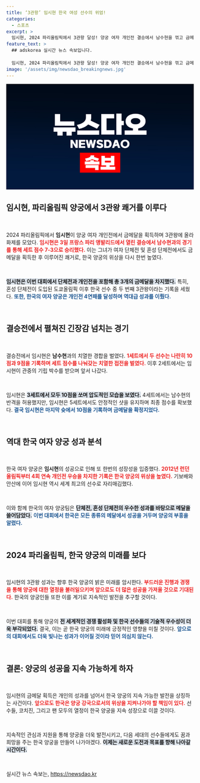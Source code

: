```yaml
---
title: ‘3관왕’ 임시현 한국 여성 선수의 위엄!
categories:
  - 스포츠
excerpt: >
  임시현, 2024 파리올림픽에서 3관왕 달성! 양궁 여자 개인전 결승에서 남수현을 꺾고 금메달 추가, 한국 여자 양궁의 전통을 이어갔다. 한국은 이번 대회에서 양궁 금메달을 4개 확보하며 역대 최고 성적을 기록 중이다.
feature_text: >
  ## adskorea 실시간 뉴스 속보입니다.

  임시현, 2024 파리올림픽에서 3관왕 달성! 양궁 여자 개인전 결승에서 남수현을 꺾고 금메달 추가, 한국 여자 양궁의 전통을 이어갔다. 한국은 이번 대회에서 양궁 금메달을 4개 확보하며 역대 최고 성적을 기록 중이다.
image: '/assets/img/newsdao_breakingnews.jpg'
---
```


<p><img src="/assets/img/newsdao_breakingnews.jpg" alt="adskorea 속보" /></p>

<h2 data-ke-size="size26">임시현, 파리올림픽 양궁에서 3관왕 쾌거를 이루다</h2>

<p data-ke-size="size16">&nbsp;</p>

<p>2024 파리올림픽에서 <b>임시현</b>이 양궁 여자 개인전에서 금메달을 획득하며 3관왕에 올라 화제를 모았다. <b><span style="color: #ee2323;">임시현은 3일 프랑스 파리 앵발리드에서 열린 결승에서 남수현과의 경기를 통해 세트 점수 7-3으로 승리했다.</span></b> 이는 그녀가 여자 단체전 및 혼성 단체전에서도 금메달을 획득한 후 이루어진 쾌거로, 한국 양궁의 위상을 다시 한번 높였다. </p>

<p data-ke-size="size16">&nbsp;</p>

<p><b><span style="background-color: #21538527;">임시현은 이번 대회에서 단체전과 개인전을 포함해 총 3개의 금메달을 차지했다.</span></b> 특히, 혼성 단체전이 도입된 도쿄올림픽 이후 한국 선수 중 두 번째 3관왕이라는 기록을 세웠다. <b><span style="color: #1a5490;">또한, 한국의 여자 양궁은 개인전 4연패를 달성하며 역대급 성과를 이뤘다.</span></b> </p>

<p data-ke-size="size16">&nbsp;</p>

<h2 data-ke-size="size26">결승전에서 펼쳐진 긴장감 넘치는 경기</h2>

<p data-ke-size="size16">&nbsp;</p>

<p>결승전에서 임시현은 <b>남수현</b>과의 치열한 경합을 벌였다. <b><span style="color: #ee2323;">1세트에서 두 선수는 나란히 10점과 9점을 기록하며 세트 점수를 나눠갖는 치열한 접전을 벌였다.</span></b> 이후 2세트에서는 임시현이 관중의 기립 박수를 받으며 앞서 나갔다. </p>

<p data-ke-size="size16">&nbsp;</p>

<p>임시현은 <b><span style="background-color: #21538527;">3세트에서 모두 10점을 쏘며 압도적인 모습을 보였다.</span></b> 4세트에서는 남수현의 반격을 허용했지만, 임시현은 5세트에서도 안정적인 샷을 유지하며 최종 점수를 확보했다. <b><span style="color: #1a5490;">결국 임시현은 마지막 슛에서 10점을 기록하며 금메달을 확정지었다.</span></b></p>

<p data-ke-size="size16">&nbsp;</p>

<h2 data-ke-size="size26">역대 한국 여자 양궁 성과 분석</h2>

<p data-ke-size="size16">&nbsp;</p>

<p>한국 여자 양궁은 <b>임시현</b>의 성공으로 인해 또 한번의 성장성을 입증했다. <b><span style="color: #ee2323;">2012년 런던올림픽부터 4회 연속 개인전 우승을 차지한 기록은 한국 양궁의 위상을 높였다.</span></b> 기보배와 안산에 이어 임시현 역시 세계 최고의 선수로 자리매김했다. </p>

<p data-ke-size="size16">&nbsp;</p>

<p>이와 함께 한국의 여자 양궁팀은 <b><span style="background-color: #21538527;">단체전, 혼성 단체전의 우수한 성과를 바탕으로 메달을 쓸어담았다.</span></b> <b><span style="color: #1a5490;">이번 대회에서 한국은 모든 종류의 메달에서 성공을 거두며 양궁의 부흥을 알렸다.</span></b></p>

<p data-ke-size="size16">&nbsp;</p>

<h2 data-ke-size="size26">2024 파리올림픽, 한국 양궁의 미래를 보다</h2>

<p data-ke-size="size16">&nbsp;</p>

<p>임시현의 3관왕 성과는 향후 한국 양궁의 밝은 미래를 암시한다. <b><span style="color: #ee2323;">부드러운 진행과 경쟁을 통해 양궁에 대한 열정을 불러일으키며 앞으로도 더 많은 성공을 가져올 것으로 기대된다.</span></b> 한국의 양궁인들 또한 이를 계기로 지속적인 발전을 추구할 것이다. </p>

<p data-ke-size="size16">&nbsp;</p>

<p>이번 대회를 통해 양궁의 <b><span style="background-color: #21538527;">전 세계적인 경쟁 활성화 및 한국 선수들의 기술적 우수성이 더욱 부각되었다.</span></b> 결국, 이는 곧 한국 양궁의 미래에 긍정적인 영향을 미칠 것이다. <b><span style="color: #1a5490;">앞으로의 대회에서도 더욱 빛나는 성과가 이어질 것이라 믿어 의심치 않는다.</span></b></p>

<p data-ke-size="size16">&nbsp;</p>

<h2 data-ke-size="size26">결론: 양궁의 성공을 지속 가능하게 하자</h2>

<p data-ke-size="size16">&nbsp;</p>

<p>임시현의 금메달 획득은 개인의 성과를 넘어서 한국 양궁의 지속 가능한 발전을 상징하는 사건이다. <b><span style="color: #ee2323;">앞으로도 한국은 양궁 강국으로서의 위상을 지켜나가야 할 책임이 있다.</span></b> 선수들, 코치진, 그리고 팬 모두의 열정이 한국 양궁을 지속 성장으로 이끌 것이다. </p>

<p data-ke-size="size16">&nbsp;</p>

<p>지속적인 관심과 지원을 통해 양궁을 더욱 발전시키고, 다음 세대의 선수들에게도 꿈과 희망을 주는 한국 양궁을 만들어 나가야겠다. <b><span style="background-color: #21538527;">이제는 새로운 도전과 목표를 향해 나아갈 시간이다.</span></b> </p>

<p data-ke-size="size16">&nbsp;</p>
실시간 뉴스 속보는, <a href="https://newsdao.kr" rel="dofollow">https://newsdao.kr</a>


